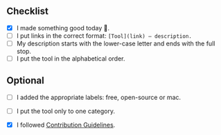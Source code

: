 ## Checklist

* [x] I made something good today 💐.
* [ ] I put links in the correct format: ``[Tool](link) — description.``
* [ ] My description starts with the lower-case letter and ends with the full stop.
* [ ] I put the tool in the alphabetical order.

## Optional

* [ ] I added the appropriate labels: free, open-source or mac.
* [ ] I put the tool only to one category.
* [x] I followed [Contribution Guidelines](https://github.com/LisaDziuba/Awesome-Design-Tools/blob/master/Contribution_Guidelines.md#one-tool-can-go-only-to-one-category). 

